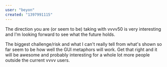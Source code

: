 ```yaml
---
user: "beyon"
created: "1397991115"
---
```


The direction you are (or seem to be) taking with vvvv50 is very interesting and I'm looking forward to see what the future holds.

The biggest challenge/risk and what I can't really tell from what's shown so far seem to be how well the GUI metaphors will work. Get that right and it will be awesome and probably interesting for a whole lot more people outside the current vvvv users.
